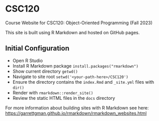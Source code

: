 # CSC120
Course Website for CSC120: Object-Oriented Programming (Fall 2023)

This site is built using R Markdown and hosted on GitHub pages.

## Initial Configuration
* Open R Studio
* Install R Markdown package `install.packages("rmarkdown")`
* Show current directory `getwd()`
* Navigate to site root `setwd('<your-path-here>/CSC120')`
* Ensure the directory contains the `index.Rmd` and `_site.yml` files with `dir()`
* Render with `rmarkdown::render_site()`
* Review the static HTML files in the `docs` directory

For more information about building sites with R Markdown see here: https://garrettgman.github.io/rmarkdown/rmarkdown_websites.html
